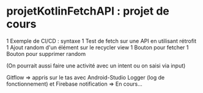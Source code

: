 # projetKotlinFetchAPI : projet de cours

1 Exemple de CI/CD : syntaxe
1 Test de fetch sur une API en utilisant rétrofit
1 Ajout random d'un élément sur le recycler view
1 Bouton pour fetcher
1 Bouton pour supprimer random

(On pourrait aussi faire une activité avec un intent ou on saisi via input)

Gitflow => appris sur le tas avec Android-Studio
Logger (log de fonctionnement) et Firebase notification => En cours...
